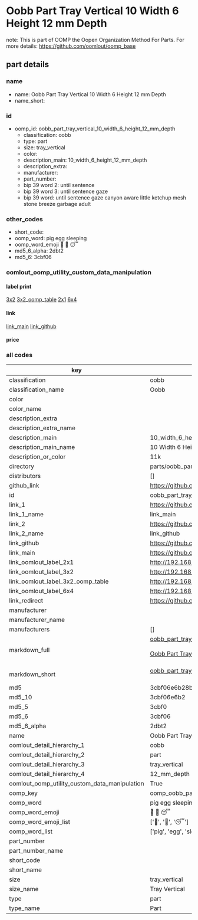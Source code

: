# Oobb Part Tray Vertical 10 Width 6 Height 12 mm Depth  

note: This is part of OOMP the Oopen Organization Method For Parts. For more details: https://github.com/oomlout/oomp_base

##  part details
  







### name
* name: Oobb Part Tray Vertical 10 Width 6 Height 12 mm Depth
* name_short: 
### id
* oomp_id: oobb_part_tray_vertical_10_width_6_height_12_mm_depth
  * classification: oobb
  * type: part
  * size: tray_vertical
  * color: 
  * description_main: 10_width_6_height_12_mm_depth
  * description_extra: 
  * manufacturer: 
  * part_number: 
  * bip 39 word 2: until sentence
  * bip 39 word 3: until sentence gaze
  * bip 39 word: until sentence gaze canyon aware little ketchup mesh stone breeze garbage adult

### other_codes
* short_code: 
* oomp_word: pig egg sleeping
* oomp_word_emoji :pig: :egg: :sleeping:
* md5_6_alpha: 2dbt2
* md5_6: 3cbf06






### oomlout_oomp_utility_custom_data_manipulation
#### label print
[3x2](http://192.168.1.245:1112/?label=oomp%202dbt2)
[3x2_oomp_table](http://192.168.1.108:1112/?label=oomp%202dbt2)
[2x1](http://192.168.1.242:1112/?label=oomp%202dbt2)
[6x4](http://192.168.1.55:1112/?label=oomp%202dbt2)    

#### link

[link_main](https://github.com/oomlout/oomlout_oomp_version_1_messy/tree/main/parts/oobb_part_tray_vertical_10_width_6_height_12_mm_depth) [link_github](https://github.com/oomlout/oomlout_oomp_version_1_messy/tree/main/parts/oobb_part_tray_vertical_10_width_6_height_12_mm_depth)                             

#### price







### all codes 
| key | value |  
| --- | --- |  
| classification | oobb |  
| classification_name | Oobb |  
| color |  |  
| color_name |  |  
| description_extra |  |  
| description_extra_name |  |  
| description_main | 10_width_6_height_12_mm_depth |  
| description_main_name | 10 Width 6 Height 12 mm Depth |  
| description_or_color | 11k |  
| directory | parts/oobb_part_tray_vertical_10_width_6_height_12_mm_depth |  
| distributors | [] |  
| github_link | https://github.com/oomlout/oomlout_oomp_part_src/tree/main/parts/oobb_part_tray_vertical_10_width_6_height_12_mm_depth |  
| id | oobb_part_tray_vertical_10_width_6_height_12_mm_depth |  
| link_1 | https://github.com/oomlout/oomlout_oomp_version_1_messy/tree/main/parts/oobb_part_tray_vertical_10_width_6_height_12_mm_depth |  
| link_1_name | link_main |  
| link_2 | https://github.com/oomlout/oomlout_oomp_version_1_messy/tree/main/parts/oobb_part_tray_vertical_10_width_6_height_12_mm_depth |  
| link_2_name | link_github |  
| link_github | https://github.com/oomlout/oomlout_oomp_version_1_messy/tree/main/parts/oobb_part_tray_vertical_10_width_6_height_12_mm_depth |  
| link_main | https://github.com/oomlout/oomlout_oomp_version_1_messy/tree/main/parts/oobb_part_tray_vertical_10_width_6_height_12_mm_depth |  
| link_oomlout_label_2x1 | http://192.168.1.242:1112/?label=oomp%202dbt2 |  
| link_oomlout_label_3x2 | http://192.168.1.245:1112/?label=oomp%202dbt2 |  
| link_oomlout_label_3x2_oomp_table | http://192.168.1.108:1112/?label=oomp%202dbt2 |  
| link_oomlout_label_6x4 | http://192.168.1.55:1112/?label=oomp%202dbt2 |  
| link_redirect | https://github.com/oomlout/oomlout_oomp_version_1_messy/tree/main/parts/oobb_part_tray_vertical_10_width_6_height_12_mm_depth |  
| manufacturer |  |  
| manufacturer_name |  |  
| manufacturers | [] |  
| markdown_full | [oobb_part_tray_vertical_10_width_6_height_12_mm_depth](none)<br>[](none)<br>[Oobb Part Tray Vertical 10 Width 6 Height 12 Mm Depth](none)<br><br> |  
| markdown_short | [oobb_part_tray_vertical_10_width_6_height_12_mm_depth](none)<br><br> |  
| md5 | 3cbf06e6b28bcf3e0a08221cc170ff71 |  
| md5_10 | 3cbf06e6b2 |  
| md5_5 | 3cbf0 |  
| md5_6 | 3cbf06 |  
| md5_6_alpha | 2dbt2 |  
| name | Oobb Part Tray Vertical 10 Width 6 Height 12 mm Depth |  
| oomlout_detail_hierarchy_1 | oobb |  
| oomlout_detail_hierarchy_2 | part |  
| oomlout_detail_hierarchy_3 | tray_vertical |  
| oomlout_detail_hierarchy_4 | 12_mm_depth |  
| oomlout_oomp_utility_custom_data_manipulation | True |  
| oomp_key | oomp_oobb_part_tray_vertical_10_width_6_height_12_mm_depth |  
| oomp_word | pig egg sleeping |  
| oomp_word_emoji | :pig: :egg: :sleeping: |  
| oomp_word_emoji_list | [':pig:', ':egg:', ':sleeping:'] |  
| oomp_word_list | ['pig', 'egg', 'sleeping'] |  
| part_number |  |  
| part_number_name |  |  
| short_code |  |  
| short_name |  |  
| size | tray_vertical |  
| size_name | Tray Vertical |  
| type | part |  
| type_name | Part |  
